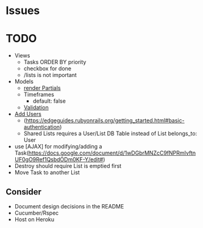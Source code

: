 # Issues

# TODO
- Views
  - Tasks ORDER BY priority
  - checkbox for done
  - /lists is not important
- Models
  - [render Partials](https://edgeguides.rubyonrails.org/getting_started.html#rendering-a-partial-form)
  - Timeframes
    - default: false
  - [Validation](https://edgeguides.rubyonrails.org/getting_started.html#adding-some-validation)
- [Add Users](https://www.railstutorial.org/book/modeling_users)
  - (https://edgeguides.rubyonrails.org/getting_started.html#basic-authentication)
  - Shared Lists requires a User/List DB Table instead of List belongs_to: User
- use [AJAX] for modifying/adding a Task(https://docs.google.com/document/d/1wDGbrMNZcC9fNPRmIvftnUF0gO9Ref1QsbdODm0KF-Y/edit#)
- Destroy should require List is emptied first
- Move Task to another List

## Consider
- Document design decisions in the README
- Cucumber/Rspec
- Host on Heroku
